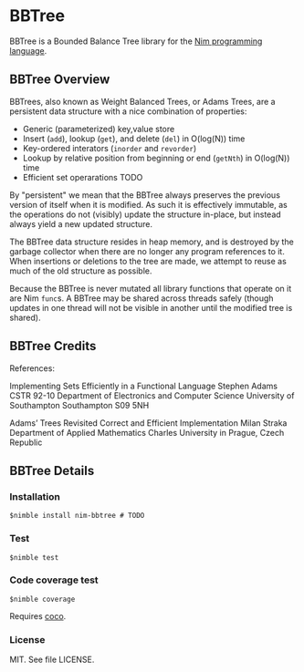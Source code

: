 # BBTree

BBTree is a Bounded Balance Tree library for the [Nim programming language](https://nim-lang.org).

## BBTree Overview

BBTrees, also known as Weight Balanced Trees, or Adams Trees, are a persistent data structure
with a nice combination of properties:

* Generic (parameterized) key,value store
* Insert (`add`), lookup (`get`), and delete (`del`) in O(log(N)) time
* Key-ordered interators (`inorder` and `revorder`)
* Lookup by relative position from beginning or end (`getNth`) in O(log(N)) time
* Efficient set operarations TODO

By "persistent" we mean that the BBTree always preserves the previous version of itself when it is modified. 
As such it is effectively immutable, as the operations do not (visibly) update the structure in-place, 
but instead always yield a new updated structure.

The BBTree data structure resides in heap memory, and is destroyed by the garbage collector when there 
are no longer any program references to it. When insertions or deletions to the tree are made, we 
attempt to reuse as much of the old structure as possible.

Because the BBTree is never mutated all library functions that operate on it are Nim `func`s.
A BBTree may be shared across threads safely (though updates in one thread will not be visible 
in another until the modified tree is shared).

## BBTree Credits

References:

Implementing Sets Efficiently in a Functional Language
Stephen Adams
CSTR 92-10
Department of Electronics and Computer Science University of Southampton Southampton S09 5NH

Adams’ Trees Revisited Correct and Efficient Implementation
Milan Straka
Department of Applied Mathematics Charles University in Prague, Czech Republic


## BBTree Details

### Installation

    $nimble install nim-bbtree # TODO

### Test

    $nimble test

### Code coverage test

    $nimble coverage

Requires [coco](https://github.com/samuelroy/coco).

### License

MIT. See file LICENSE.


